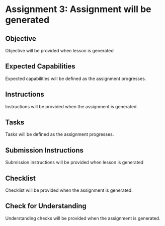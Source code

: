 # Assignment 3: Assignment will be generated

## Objective

Objective will be provided when lesson is generated

## Expected Capabilities

Expected capabilities will be defined as the assignment progresses.

## Instructions

Instructions will be provided when the assignment is generated.

## Tasks

Tasks will be defined as the assignment progresses.

## Submission Instructions

Submission instructions will be provided when lesson is generated

## Checklist

Checklist will be provided when the assignment is generated.

## Check for Understanding

Understanding checks will be provided when the assignment is generated.